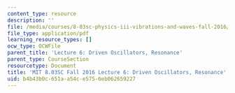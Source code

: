 ```yaml
---
content_type: resource
description: ''
file: /media/courses/8-03sc-physics-iii-vibrations-and-waves-fall-2016/b4b43b0c651aa54ce5756eb062659227_MIT8_03SCF16_Lec6.pdf
file_type: application/pdf
learning_resource_types: []
ocw_type: OCWFile
parent_title: 'Lecture 6: Driven Oscillators, Resonance'
parent_type: CourseSection
resourcetype: Document
title: 'MIT 8.03SC Fall 2016 Lecture 6: Driven Oscillators, Resonance'
uid: b4b43b0c-651a-a54c-e575-6eb062659227
---
```

